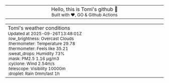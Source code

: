
<div align="center">
<table>
<tbody>
<td align="center">
<img width="2000" height="0"><br>
Hello, this is Tomi's github 👋<br>
<sup>Built with ❤️, GO & Github Actions</sup><br>
<img width="2000" height="0">
</td>
</tbody>
</table>
</div>
<table>
<tbody>
<td align="left">
<img width="2000" height="0"><br>
Tomi's weather conditions<br>
<sup>Updated at 2025-09-26T13:48:01Z</sup><br>
<sup>:low_brightness: Overcast Clouds</sup><br>
<sup>:thermometer: Temperature 29.78 </sup><br>
<sup>:thermometer: Feels like 35.21</sup><br>
<sup>:sweat_drops: Humidity 73%</sup><br>
<sup>:mask: PM2.5 1.16 μg/m3</sup><br>
<sup>:cyclone: Wind 2.54m/s </sup><br>
<sup>:telescope: Visibility 10000m </sup><br>
<sup>:droplet: Rain 0mm/last 1h </sup><br>
<img width="2000" height="0">
</td>
<td align="left">
<img width="2000" height="0"><br>
<br>
<img width="2000" height="0">
</td>
</tbody>
</table>
</div>
    